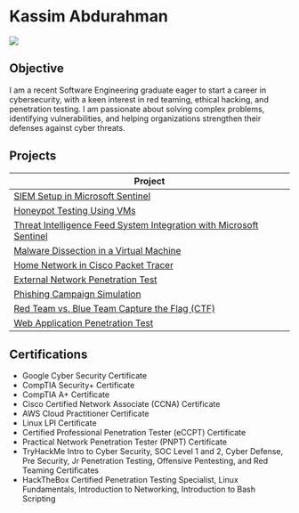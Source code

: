 # Kassim Abdurahman
<a href="https://linkedin.com/in/kassim-abdurahman-65a234157"><img src="https://img.shields.io/badge/-LinkedIn-0072b1?&style=for-the-badge&logo=linkedin&logoColor=white" /></a>

## Objective

I am a recent Software Engineering graduate eager to start a career in cybersecurity, with a keen interest in red teaming, ethical hacking, and penetration testing. I am passionate about solving complex problems, identifying vulnerabilities, and helping organizations strengthen their defenses against cyber threats.

## Projects

| Project                                                                 |
|-------------------------------------------------------------------------|
| [SIEM Setup in Microsoft Sentinel](https://github.com/kassimabdrhmn/kassimabdrhmn.github.io/tree/main/SIEM%20Implementation%20and%20Log%20Monitoring) |
| [Honeypot Testing Using VMs](https://github.com/kassimabdrhmn/kassimabdrhmn.github.io/tree/main/Honeypot%20Deployment%20and%20Analysis) |
| [Threat Intelligence Feed System Integration with Microsoft Sentinel](https://github.com/kassimabdrhmn/kassimabdrhmn.github.io/tree/main/SIEM%20Implementation%20and%20Log%20Monitoring) |
| [Malware Dissection in a Virtual Machine](https://github.com/kassimabdrhmn/kassimabdrhmn.github.io/tree/main/Malware%20Analysis%20in%20Isolated%20Environment) |
| [Home Network in Cisco Packet Tracer](https://github.com/kassimabdrhmn/kassimabdrhmn.github.io/tree/main/Home%20Network%20Simulation) |
| [External Network Penetration Test](https://github.com/kassimabdrhmn/kassimabdrhmn.github.io/tree/main/External%20Network%20Penetration%20Test) |
| [Phishing Campaign Simulation](https://github.com/kassimabdrhmn/kassimabdrhmn.github.io/tree/main/Phishing%20Campaign%20Simulation) |
| [Red Team vs. Blue Team Capture the Flag (CTF)](https://github.com/kassimabdrhmn/kassimabdrhmn.github.io/tree/main/Red%20Team%20vs.%20Blue%20Team%20Capture%20the%20Flag%20(CTF)%20Simulation) |
| [Web Application Penetration Test](https://github.com/kassimabdrhmn/kassimabdrhmn.github.io/tree/main/Web%20Application%20Penetration%20Test) |

## Certifications
- Google Cyber Security Certificate
- CompTIA Security+ Certificate
- CompTIA A+ Certificate
- Cisco Certified Network Associate (CCNA) Certificate
- AWS Cloud Practitioner Certificate
- Linux LPI Certificate
- Certified Professional Penetration Tester (eCCPT) Certificate
- Practical Network Penetration Tester (PNPT) Certificate
- TryHackMe Intro to Cyber Security, SOC Level 1 and 2, Cyber Defense, Pre Security, Jr Penetration Testing, Offensive Pentesting, and Red Teaming Certificates
- HackTheBox Certified Penetration Testing Specialist, Linux Fundamentals, Introduction to Networking, Introduction to Bash Scripting
